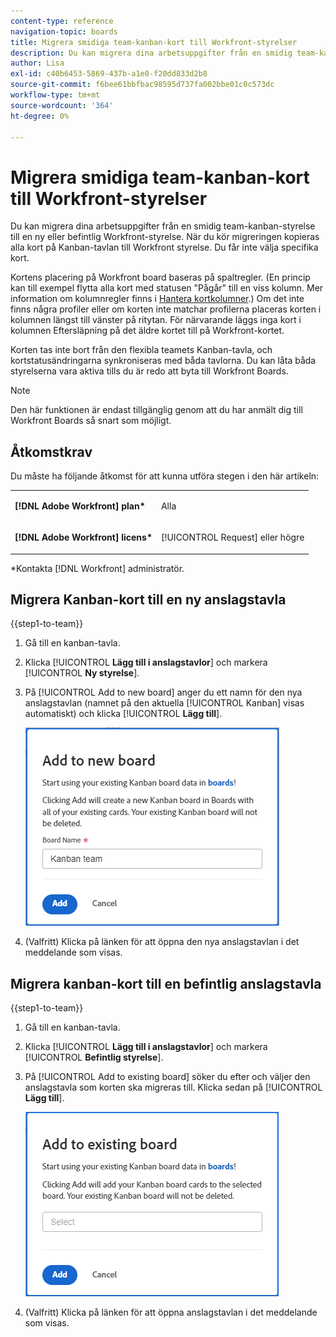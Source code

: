 ```yaml
---
content-type: reference
navigation-topic: boards
title: Migrera smidiga team-kanban-kort till Workfront-styrelser
description: Du kan migrera dina arbetsuppgifter från en smidig team-kanban-styrelse till en ny eller befintlig Workfront-styrelse.
author: Lisa
exl-id: c40b6453-5869-437b-a1e0-f20dd833d2b8
source-git-commit: f6bee61bbfbac98595d737fa002bbe01c0c573dc
workflow-type: tm+mt
source-wordcount: '364'
ht-degree: 0%

---
```


# Migrera smidiga team-kanban-kort till Workfront-styrelser

Du kan migrera dina arbetsuppgifter från en smidig team-kanban-styrelse till en ny eller befintlig Workfront-styrelse. När du kör migreringen kopieras alla kort på Kanban-tavlan till Workfront styrelse. Du får inte välja specifika kort.

Kortens placering på Workfront board baseras på spaltregler. (En princip kan till exempel flytta alla kort med statusen &quot;Pågår&quot; till en viss kolumn. Mer information om kolumnregler finns i [Hantera kortkolumner](/help/quicksilver/agile/get-started-with-boards/manage-board-columns.md).) Om det inte finns några profiler eller om korten inte matchar profilerna placeras korten i kolumnen längst till vänster på ritytan. För närvarande läggs inga kort i kolumnen Eftersläpning på det äldre kortet till på Workfront-kortet.

Korten tas inte bort från den flexibla teamets Kanban-tavla, och kortstatusändringarna synkroniseras med båda tavlorna. Du kan låta båda styrelserna vara aktiva tills du är redo att byta till Workfront Boards.

>[!NOTE]
>
>Den här funktionen är endast tillgänglig genom att du har anmält dig till Workfront Boards så snart som möjligt.

## Åtkomstkrav

Du måste ha följande åtkomst för att kunna utföra stegen i den här artikeln:

<table style="table-layout:auto">
 <col>
 </col>
 <col>
 </col>
 <tbody>
  <tr>
   <td role="rowheader"><strong>[!DNL Adobe Workfront] plan*</strong></td>
   <td> <p>Alla</p> </td>
  </tr>
  <tr>
   <td role="rowheader"><strong>[!DNL Adobe Workfront] licens*</strong></td>
   <td> <p>[!UICONTROL Request] eller högre</p> </td>
  </tr>
 </tbody>
</table>

&#42;Kontakta [!DNL Workfront] administratör.

## Migrera Kanban-kort till en ny anslagstavla

{{step1-to-team}}

1. Gå till en kanban-tavla.
1. Klicka [!UICONTROL **Lägg till i anslagstavlor**] och markera [!UICONTROL **Ny styrelse**].
1. På [!UICONTROL Add to new board] anger du ett namn för den nya anslagstavlan (namnet på den aktuella [!UICONTROL Kanban] visas automatiskt) och klicka [!UICONTROL **Lägg till**].

   ![Lägg till kanban-kort till ny anslagstavla](assets/add-kanban-cards-to-new-board-dialog.png)

1. (Valfritt) Klicka på länken för att öppna den nya anslagstavlan i det meddelande som visas.

## Migrera kanban-kort till en befintlig anslagstavla

{{step1-to-team}}

1. Gå till en kanban-tavla.
1. Klicka [!UICONTROL **Lägg till i anslagstavlor**] och markera [!UICONTROL **Befintlig styrelse**].
1. På [!UICONTROL Add to existing board] söker du efter och väljer den anslagstavla som korten ska migreras till. Klicka sedan på [!UICONTROL **Lägg till**].

   ![Lägg till kanban-kort till befintlig anslagstavla](assets/add-kanban-cards-to-existing-board-dialog.png)

1. (Valfritt) Klicka på länken för att öppna anslagstavlan i det meddelande som visas.
